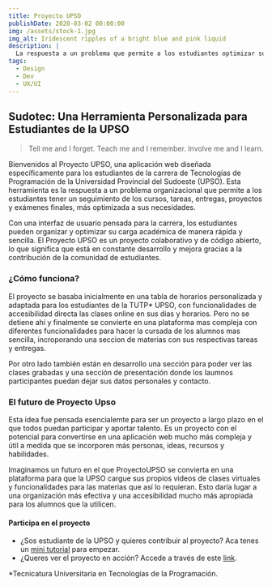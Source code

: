 ```yaml
---
title: Proyecto UPSO
publishDate: 2020-03-02 00:00:00
img: /assets/stock-1.jpg
img_alt: Iridescent ripples of a bright blue and pink liquid
description: |
  La respuesta a un problema que permite a los estudiantes optimizar su carga académica de manera rápida y sencilla en un proyecto colaborativo y de código abierto.
tags:
  - Design
  - Dev
  - UX/UI
---
```


## Sudotec: Una Herramienta Personalizada para Estudiantes de la UPSO

> Tell me and I forget. Teach me and I remember. Involve me and I learn.

Bienvenidos al Proyecto UPSO, una aplicación web diseñada específicamente para los estudiantes de la carrera de Tecnologías de Programación de la Universidad Provincial del Sudoeste (UPSO). Esta herramienta es la respuesta a un problema organizacional que permite a los estudiantes tener un seguimiento de los cursos, tareas, entregas, proyectos y exámenes finales, más optimizada a sus necesidades.

Con una interfaz de usuario pensada para la carrera, los estudiantes pueden organizar y optimizar su carga académica de manera rápida y sencilla. El Proyecto UPSO es un proyecto colaborativo y de código abierto, lo que significa que está en constante desarrollo y mejora gracias a la contribución de la comunidad de estudiantes.

### ¿Cómo funciona?

El proyecto se basaba inicialmente en una tabla de horarios personalizada y adaptada para los estudiantes de la TUTP* UPSO, con funcionalidades de accesibilidad directa las clases online en sus dias y horarios. Pero no se detiene ahí y finalmente se convierte en una plataforma mas compleja con diferentes funcionalidades para hacer la cursada de los alumnos mas sencilla, incroporando una seccion de materias con sus respectivas tareas y entregas.

Por otro lado también están en desarrollo una sección para poder ver las clases grabadas y una sección de presentación donde los laumnos participantes puedan dejar sus datos personales y contacto.

### El futuro de Proyecto Upso

Esta idea fue pensada esencialemte para ser un proyecto a largo plazo en el que todos puedan participar y aportar 
talento. Es un proyecto con el potencial para convertirse en una aplicación web mucho más compleja y útil a medida que se incorporen más personas, ideas, recursos y habilidades.

Imaginamos un futuro en el que ProyectoUPSO se convierta en una plataforma para que la UPSO cargue sus propios videos de clases virtuales y funcionalidades para las materias que así lo requieran. Esto daría lugar a una organización más efectiva y una accesibilidad mucho más apropiada para los alumnos que la utilicen.

#### Participa en el proyecto

- ¿Sos estudiante de la UPSO y quieres contribuir al proyecto? Aca tenes un [mini tutorial](https://docs.google.com/document/d/1wt4_zKksf4c75TeDGufU3Tz2oBebgVwWhnay7TsPJfg/edit?usp=sharing) para empezar.
- ¿Queres ver el proyecto en acción? Accede a través de este [link](https://horariosupso.netlify.app/).

*Tecnicatura Universitaria en Tecnologías de la Programación.